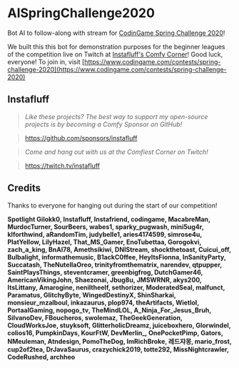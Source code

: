 # AISpringChallenge2020
Bot AI to follow-along with stream for [CodinGame Spring Challenge 2020](https://www.codingame.com/contests/spring-challenge-2020)!

We built this this bot for demonstration purposes for the beginner leagues of the competition live on Twitch at [Instafluff's Comfy Corner](https://twitch.tv/instafluff)!
Good luck, everyone!
To join in, visit [https://www.codingame.com/contests/spring-challenge-2020](https://www.codingame.com/contests/spring-challenge-2020)

## Instafluff ##
> *Like these projects? The best way to support my open-source projects is by becoming a Comfy Sponsor on GitHub!*

> https://github.com/sponsors/instafluff

> *Come and hang out with us at the Comfiest Corner on Twitch!*

> https://twitch.tv/instafluff

## Credits ##

Thanks to everyone for hanging out during the start of our competition!

**Spotlight
Gilokk0, Instafluff, Instafriend, codingame, MacabreMan, MurdocTurner, SourBeers, wabes1, sparky_pugwash, mini5ug4r, klforthwind, aRandomTim, judybelle1, aries4174599, simrose4u, PlatYellow, LilyHazel, That_MS_Gamer, EnoTubettaa, Gorogokvi, zach_a_king, BnAl78, Amethsikiwi, DNIStream, shockthetoast, Cuicui_off, Bulbalight, informathemusic, B1ackC0ffee, HeyItsFionna, InSanityParty, Succatash, TheNutellaOreo, trinityfromthematrix, narendev, qtpupper, SaintPlaysThings, steventcramer, greenbigfrog, DutchGamer46, AmericanVikingJohn, Shaezonai, Jbug8u, JMSWRNR, akys200, ItsLittany, Amarogine, neniltheelf, sethorizer, ModeratedSeal, malfunct, Paramatus, GlitchyByte, WingedDestinyX, ShinSharkai, monsieur_mzalboul, inkazaurus, plop974, theArtifacts, Wietlol, PortaalGaming, nopogo_tv, TheMindLOL, A_Ninja_For_Jesus_Bruh, SilvanoDev, FBoucheros, swolemaz, TheGeekGeneration, CloudWorksJoe, stuyksoft, GlitterholicDreamz, juiceboxhero, Glorwindel, colios16, PumpkinDays, KourFtW, DevMerlin_, OnePocketPimp, Gators, NMeuleman, Atndesign, PomoTheDog, ImRichBroke, 레드쟈몽, mario_frost, cup2of2tea, DrJavaSaurus, crazychick2019, totte292, MissNightcrawler, CodeRushed, archheo**
